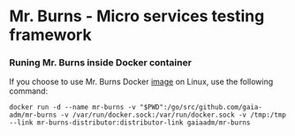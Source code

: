 # Mr. Burns - Micro services testing framework
### Runing Mr. Burns inside Docker container
If you choose to use Mr. Burns Docker [image](https://hub.docker.com/r/gaiaadm/mr-burns/) on Linux, use the following command:
```
docker run -d --name mr-burns -v "$PWD":/go/src/github.com/gaia-adm/mr-burns -v /var/run/docker.sock:/var/run/docker.sock -v /tmp:/tmp --link mr-burns-distributor:distributor-link gaiaadm/mr-burns
```
